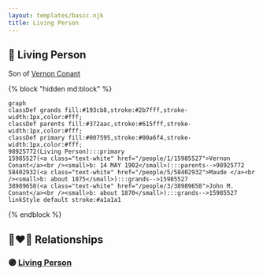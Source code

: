 ```yaml
---
layout: templates/basic.njk
title: Living Person
---
```

## 🔵 Living Person

Son of [Vernon Conant](/people/1/15985527)

{% block "hidden md:block" %}
```mermaid
graph
classDef grands fill:#193cb8,stroke:#2b7fff,stroke-width:1px,color:#fff;
classDef parents fill:#372aac,stroke:#615fff,stroke-width:1px,color:#fff;
classDef primary fill:#007595,stroke:#00a6f4,stroke-width:1px,color:#fff;
98925772(Living Person):::primary
15985527(<a class="text-white" href="/people/1/15985527">Vernon Conant</a><br /><small>b: 14 MAY 1902</small>):::parents-->98925772
58402932(<a class="text-white" href="/people/5/58402932">Maude </a><br /><small>b: about 1875</small>):::grands-->15985527
38989658(<a class="text-white" href="/people/3/38989658">John M. Conant</a><br /><small>b: about 1870</small>):::grands-->15985527
linkStyle default stroke:#a1a1a1
```
{% endblock %}

## 👩‍❤️‍👨 Relationships

### 🟣 [Living Person](/people/7/74985733)
